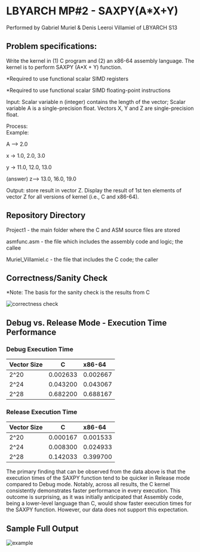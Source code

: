 # LBYARCH MP#2 - SAXPY(A*X+Y)

Performed by Gabriel Muriel & Denis Leeroi Villamiel of LBYARCH S13

## Problem specifications:

Write the kernel in (1) C program and (2) an x86-64 assembly language.  The kernel is to perform SAXPY (A*X + Y) function.

*Required to use functional scalar SIMD registers

*Required to use functional scalar SIMD floating-point instructions

Input: Scalar variable n (integer) contains the length of the vector;  Scalar variable A is a single-precision float. Vectors X, Y and Z are single-precision float.

Process:  
Example:

A --> 2.0

x -> 1.0, 2.0, 3.0

y -> 11.0, 12.0, 13.0

(answer) z--> 13.0, 16.0, 19.0

Output: store result in vector Z.  Display the result of 1st ten elements of vector Z for all versions of kernel (i.e., C and x86-64).

## Repository Directory

Project1 - the main folder where the C and ASM source files are stored

asmfunc.asm - the file which includes the assembly code and logic; the callee

Muriel_Villamiel.c - the file that includes the C code; the caller

## Correctness/Sanity Check

*Note: The basis for the sanity check is the results from C

![correctness check](https://github.com/YummyG1/LBYARCH_MachineProject/assets/92982389/65507286-9f19-4f71-b5d2-866b8367908a)

## Debug vs. Release Mode - Execution Time Performance

### Debug Execution Time

| Vector Size |    C   |  x86-64  |
| ----------- | ------ | :------- |
| 2^20   | 0.002633 | 0.002667 |
| 2^24   | 0.043200 | 0.043067 |
| 2^28   | 0.682200 | 0.688167 |

### Release Execution Time

| Vector Size |    C   |  x86-64  |
| ----------- | ------ | :------- |
| 2^20   | 0.000167 | 0.001533 |
| 2^24   | 0.008300 | 0.024933 |
| 2^28   | 0.142033 | 0.399700 |

The primary finding that can be observed from the data above is that the execution times of the SAXPY function tend to be quicker in Release mode compared to Debug mode. Notably, across all results, the C kernel consistently demonstrates faster performance in every execution. This outcome is surprising, as it was initially anticipated that Assembly code, being a lower-level language than C, would show faster execution times for the SAXPY function. However, our data does not support this expectation.

## Sample Full Output

![example](https://github.com/YummyG1/LBYARCH_MachineProject/assets/92982389/3a99622b-3c3c-42af-bf68-1ac035648e42)



